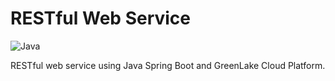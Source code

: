 # RESTful Web Service
![Java](https://img.shields.io/badge/Java-orange)

RESTful web service using Java Spring Boot and GreenLake Cloud Platform. 
